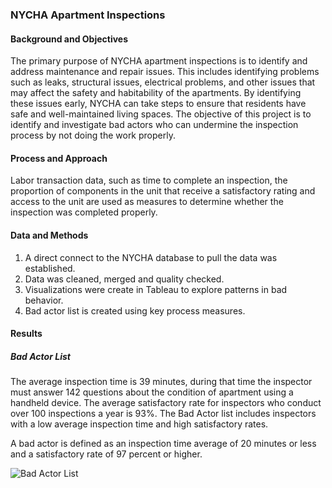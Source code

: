 ### NYCHA Apartment Inspections

#### Background and Objectives
The primary purpose of NYCHA apartment inspections is to identify and address maintenance and repair issues. This includes identifying problems such as leaks, structural issues, electrical problems, and other issues that may affect the safety and habitability of the apartments. By identifying these issues early, NYCHA can take steps to ensure that residents have safe and well-maintained living spaces. The objective of this project is to identify and investigate bad actors who can undermine the inspection process by not doing the work properly. 

#### Process and Approach
Labor transaction data, such as time to complete an inspection, the proportion of components in the unit that receive a satisfactory rating and access to the unit are used as measures to determine whether the inspection was completed properly.

#### Data and Methods
1. A direct connect to the NYCHA database to pull the data was established.
2. Data was cleaned, merged and quality checked.
3. Visualizations were create in Tableau to explore patterns in bad behavior.
4. Bad actor list is created using key process measures.

#### Results
##### Bad Actor List
The average inspection time is 39 minutes, during that time the inspector must answer 142 questions about the condition of apartment using a handheld device. The average satisfactory rate for inspectors who conduct over 100 inspections a year is 93%. The Bad Actor list includes inspectors with a low average inspection time and high satisfactory rates. 

A bad actor is defined as an inspection time average of 20 minutes or less and a satisfactory rate of 97 percent or higher.

![Bad Actor List](https://github.com/dariusmehri/NYCHA-Apartment-Inspections-Labor-Analytics/assets/11237613/2937e042-2264-498e-be38-44f56af4ecc2)







